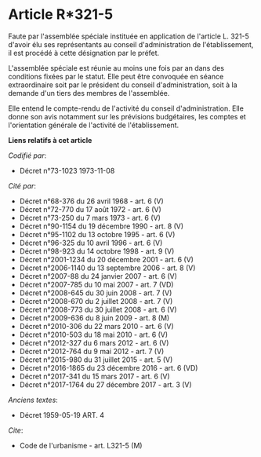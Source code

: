 # Article R*321-5

Faute par l'assemblée spéciale instituée en application de l'article L. 321-5 d'avoir élu ses représentants au conseil
d'administration de l'établissement, il est procédé à cette désignation par le préfet.

L'assemblée spéciale est réunie au moins une fois par an dans des conditions fixées par le statut. Elle peut être convoquée
en séance extraordinaire soit par le président du conseil d'administration, soit à la demande d'un tiers des membres de
l'assemblée.

Elle entend le compte-rendu de l'activité du conseil d'administration. Elle donne son avis notamment sur les prévisions
budgétaires, les comptes et l'orientation générale de l'activité de l'établissement.

**Liens relatifs à cet article**

_Codifié par_:

  - Décret n°73-1023 1973-11-08

_Cité par_:

  - Décret n°68-376 du 26 avril 1968 - art. 6 (V)
  - Décret n°72-770 du 17 août 1972 - art. 6 (V)
  - Décret n°73-250 du 7 mars 1973 - art. 6 (V)
  - Décret n°90-1154 du 19 décembre 1990 - art. 8 (V)
  - Décret n°95-1102 du 13 octobre 1995 - art. 6 (V)
  - Décret n°96-325 du 10 avril 1996 - art. 6 (V)
  - Décret n°98-923 du 14 octobre 1998 - art. 9 (V)
  - Décret n°2001-1234 du 20 décembre 2001 - art. 6 (V)
  - Décret n°2006-1140 du 13 septembre 2006 - art. 8 (V)
  - Décret n°2007-88 du 24 janvier 2007 - art. 6 (V)
  - Décret n°2007-785 du 10 mai 2007 - art. 7 (VD)
  - Décret n°2008-645 du 30 juin 2008 - art. 7 (V)
  - Décret n°2008-670 du 2 juillet 2008 - art. 7 (V)
  - Décret n°2008-773 du 30 juillet 2008 - art. 6 (V)
  - Décret n°2009-636 du 8 juin 2009 - art. 8 (M)
  - Décret n°2010-306 du 22 mars 2010 - art. 6 (V)
  - Décret n°2010-503 du 18 mai 2010 - art. 6 (V)
  - Décret n°2012-327  du 6 mars 2012 - art. 6 (V)
  - Décret n°2012-764 du 9 mai 2012 - art. 7 (V)
  - Décret n°2015-980 du 31 juillet 2015 - art. 5 (V)
  - Décret n°2016-1865 du 23 décembre 2016 - art. 6 (VD)
  - Décret n°2017-341 du 15 mars 2017 - art. 6 (V)
  - Décret n°2017-1764 du 27 décembre 2017 - art. 3 (V)

_Anciens textes_:

  - Décret  1959-05-19 ART. 4

_Cite_:

  - Code de l'urbanisme - art. L321-5 (M)
